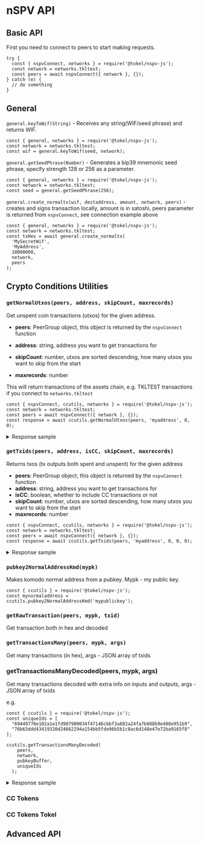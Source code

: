 # nSPV API

## Basic API

First you need to connect to peers to start making requests.

```
try {
  const { nspvConnect, networks } = require('@tokel/nspv-js');  
  const network = networks.tkltest;
  const peers = await nspvConnect({ network }, {});
} catch (e) {
  // do something
}

```
## General

`general.keyToWif(String)` - Receives any string(WIF/seed phrase) and returns WIF.

    const { general, networks } = require('@tokel/nspv-js');
    const network = networks.tkltest;
    const wif = general.keyToWif(seed, network);


`general.getSeedPhrase(Number)` - Generates a bip39 mnemonic seed phrase, specify strength 128 or 256 as a parameter.

    const { general, networks } = require('@tokel/nspv-js');
    const network = networks.tkltest;
    const seed = general.getSeedPhrase(256);

`general.create_normaltx(wif, destaddress, amount, network, peers)` - creates and signs transaction locally, amount is in satoshi, peers parameter is returned from `nspvConnect`, see connection example above

    const { general, networks } = require('@tokel/nspv-js');
    const network = networks.tkltest;
    const txHex = await general.create_normaltx(
      'MySecretWif',
      'MyAddress',
      10000000,
      network,
      peers
    );

## Crypto Conditions Utilities

### `getNormalUtxos(peers, address, skipCount, maxrecords)`

Get unspent coin transactions (utxos) for the given address.


- **peers**: PeerGroup object, this object is returned by the `nspvConnect` function
  
- **address**: string, address you want to get transactions for
  
- **skipCount**: number, utxos are sorted descending, how many utxos you want to skip from the start

- **maxrecords**: number



This will return transactions of the assets chain, e.g. TKLTEST transactions if you connect to `networks.tkltest`

```
const { nspvConnect, ccutils, networks } = require('@tokel/nspv-js');
const network = networks.tkltest;
const peers = await nspvConnect({ network }, {});
const response = await ccutils.getNormalUtxos(peers, 'myaddress', 0, 0);
```

<details>
  <summary>Response sample</summary>

```

{
  respCode: 3,
  requestId: 4,
  utxos: [
    {
      txid: 'e38d7f9a0d5093a17513a467a8e3cf49bf97aa51d662b0cccfb391377e3b22c2',
      satoshis: 299980000,
      extradata: 0,
      vout: 2,
      height: 99084,
      script: <Buffer 76 a9 14 09 a7 c4 8f 0d b7 e8 b5 4b f4 49 4c 01 ed 66 b9 9f 32 16 a6 88 ac>,
      asm: 'OP_DUP OP_HASH160 09a7c48f0db7e8b54bf4494c01ed66b99f3216a6 OP_EQUALVERIFY OP_CHECKSIG'
    },
    {
      txid: '96ff02df7a79f06a2bf42530e739dca3b3f32768e546412168e4117483ca56e7',
      satoshis: 99870000,
      extradata: 0,
      vout: 2,
      height: 100161,
      script: <Buffer 76 a9 14 09 a7 c4 8f 0d b7 e8 b5 4b f4 49 4c 01 ed 66 b9 9f 32 16 a6 88 ac>,
      asm: 'OP_DUP OP_HASH160 09a7c48f0db7e8b54bf4494c01ed66b99f3216a6 OP_EQUALVERIFY OP_CHECKSIG'
    },
    {
      txid: '13aaf798ba63ef2852a231d58376581c05ad164d40c6116f65469aa2c60dd8f6',
      satoshis: 99980000,
      extradata: 0,
      vout: 2,
      height: 99090,
      script: <Buffer 76 a9 14 09 a7 c4 8f 0d b7 e8 b5 4b f4 49 4c 01 ed 66 b9 9f 32 16 a6 88 ac>,
      asm: 'OP_DUP OP_HASH160 09a7c48f0db7e8b54bf4494c01ed66b99f3216a6 OP_EQUALVERIFY OP_CHECKSIG'
    },
    {
      txid: '3f9e7dea3b89b2619e709c60c6fea5890a0c0657b8dc699ed932dda411259bfe',
      satoshis: 9199870000,
      extradata: 0,
      vout: 1,
      height: 96018,
      script: <Buffer 76 a9 14 09 a7 c4 8f 0d b7 e8 b5 4b f4 49 4c 01 ed 66 b9 9f 32 16 a6 88 ac>,
      asm: 'OP_DUP OP_HASH160 09a7c48f0db7e8b54bf4494c01ed66b99f3216a6 OP_EQUALVERIFY OP_CHECKSIG'
    }
  ],
  total: 9699700000,
  interest: 0,
  nodeheight: 120994,
  filter: 32767,
  CCflag: 0,
  skipcount: 0,
  coinaddr: <Buffer>
}
```

</details>

### `getTxids(peers, address, isCC, skipCount, maxrecords)` 

Returns txos (tx outputs both spent and unspent) for the given address

- **peers**: PeerGroup object, this object is returned by the `nspvConnect` function
- **address**: string, address you want to get transactions for
- **isCC**: boolean, whether to include CC transactions or not
- **skipCount**: number, utxos are sorted descending, how many utxos you want to skip from the start
- **maxrecords**: number

```
const { nspvConnect, ccutils, networks } = require('@tokel/nspv-js');
const network = networks.tkltest;
const peers = await nspvConnect({ network }, {});
const response = await ccutils.getTxids(peers, 'myaddress', 0, 0, 0);
```

<details>
  <summary>Response sample</summary>

</details>

### `pubkey2NormalAddressKmd(mypk)` 

Makes komodo normal address from a pubkey. Mypk - my public key.

    const { ccutils } = require('@tokel/nspv-js');
    const mynormaladdress = ccutils.pubkey2NormalAddressKmd('mypublickey');

### `getRawTransaction(peers, mypk, txid)` 

Get transaction both in hex and decoded 

### `getTransactionsMany(peers, mypk, args)` 

Get many transactions (in hex), args - JSON array of txids

### getTransactionsManyDecoded(peers, mypk, args)

Get many transactions decoded with extra info on inputs and outputs, args - JSON array of txids
 
e.g. 

```
const { ccutils } = require('@tokel/nspv-js');
const uniqueIds = [
  "69449770e102a1e1fd907900034f47146cbbf3a682a24fa7b088b9e408e951b9",
  "76b63ddd43419320d24662294a154bb5fde96b5b1c8ac6d148e47e72ba9165f8"
];

ccutils.getTransactionsManyDecoded(
    peers,
    network,
    pubkeyBuffer,
    uniqueIds
  );
```


<details>
  <summary>Response sample</summary>

```
{
    "txid": "69449770e102a1e1fd907900034f47146cbbf3a682a24fa7b088b9e408e951b9",
    "recipients": ["RAAF8xJ7Ya9hferR3ibtQDJHBFCXY4CSJE", "RH6VbDu9kzndwZBWR6PHAfntkBM3crKvKK"],
    "senders": ["RH6VbDu9kzndwZBWR6PHAfntkBM3crKvKK"],
    "value": 1000000000,
    "fees": "10000",
    "ins": [
        {
            "hash": Buffer,
            "index": 0,
            "script": Buffer,
            "sequence": 4294967295,
            "witness": [],
            "txid": "e932fdacaa16906e1ad70c4bfe52779094c565cec52c69b3182cbe081cf9f94b",
            "tx": {
                "value": 600000000,
                "script": Buffer,
                "address": "RH6VbDu9kzndwZBWR6PHAfntkBM3crKvKK",
                "asm": "OP_DUP OP_HASH160 55bb0c93f279e815f9b792861e2a21ad18a23fde OP_EQUALVERIFY OP_CHECKSIG"
            }
        },
        {
            "hash": Buffer,
            "index": 0,
            "script": Buffer,
            "sequence": 4294967295,
            "witness": [],
            "txid": "19f0ec147502bdd012d89f471d8a175ea7e689611faaefe26a9eba3d4375b70f",
            "tx": {
                "value": 300000000,
                "script": Buffer,
                "address": "RH6VbDu9kzndwZBWR6PHAfntkBM3crKvKK",
                "asm": "OP_DUP OP_HASH160 55bb0c93f279e815f9b792861e2a21ad18a23fde OP_EQUALVERIFY OP_CHECKSIG"
            }
        },
        {
            "hash": Buffer,
            "index": 0,
            "script": Buffer,
            "sequence": 4294967295,
            "witness": [],
            "txid": "2a145529738c82be0516b3dd6c4229d1a98b946dd6b80f0152da7dcbed0d9f21",
            "tx": {
                "value": 150000000,
                "script": Buffer,
                "address": "RH6VbDu9kzndwZBWR6PHAfntkBM3crKvKK",
                "asm": "OP_DUP OP_HASH160 55bb0c93f279e815f9b792861e2a21ad18a23fde OP_EQUALVERIFY OP_CHECKSIG"
            }
        }
    ],
    "outs": [
        {
            "value": 1000000000,
            "script": Buffer,
            "address": "RAAF8xJ7Ya9hferR3ibtQDJHBFCXY4CSJE",
            "asm": "OP_DUP OP_HASH160 09a7c48f0db7e8b54bf4494c01ed66b99f3216a6 OP_EQUALVERIFY OP_CHECKSIG"
        },
        {
            "value": 49990000,
            "script": Buffer,
            "address": "RH6VbDu9kzndwZBWR6PHAfntkBM3crKvKK",
            "asm": "OP_DUP OP_HASH160 55bb0c93f279e815f9b792861e2a21ad18a23fde OP_EQUALVERIFY OP_CHECKSIG"
        }
    ]
}
```
</details>

### CC Tokens

### CC Tokens Tokel

## Advanced API 
